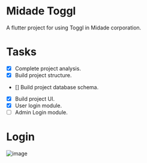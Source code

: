 # Midade Toggl

A flutter project for using Toggl in Midade corporation.

# Tasks 
- [x] Complete project analysis.
- [x] Build project structure.
- [] Build project database schema.
- [x] Build project UI.
- [x] User login module.
- [ ] Admin Login module.

# Login
![image](https://user-images.githubusercontent.com/50237142/88218420-513b7800-cc60-11ea-8d79-c7e69a5e6df7.png)

